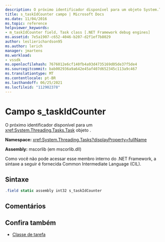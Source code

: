 ```yaml
---
description: O próximo identificador disponível para um objeto System.Threading.Tasks.Task.
title: s_taskIdCounter campo | Microsoft Docs
ms.date: 11/04/2016
ms.topic: reference
helpviewer_keywords:
- m_taskIdCounter field, Task class [.NET Framework debug engines]
ms.assetid: 7e5a1907-c652-4046-b207-d2f1ef7b8029
author: leslierichardson95
ms.author: lerich
manager: jmartens
ms.workload:
- vssdk
ms.openlocfilehash: 7676012e6cf140fb4a93d4735169d05de37f5de4
ms.sourcegitcommit: bab002936a9a642e45af407d652345c113a9c467
ms.translationtype: MT
ms.contentlocale: pt-BR
ms.lasthandoff: 06/25/2021
ms.locfileid: "112902378"
---
```

# <a name="s_taskidcounter-field"></a>Campo s_taskIdCounter
O próximo identificador disponível para um <xref:System.Threading.Tasks.Task> objeto .

 **Namespace:** <xref:System.Threading.Tasks?displayProperty=fullName>

 **Assembly:** mscorlib (em mscorlib.dll)

 Como você não pode acessar esse membro interno do .NET Framework, a sintaxe a seguir é fornecida Common Intermediate Language (CIL).

## <a name="syntax"></a>Sintaxe

```csharp
.field static assembly int32 s_taskIdCounter
```

## <a name="remarks"></a>Comentários

## <a name="see-also"></a>Confira também
- [Classe de tarefa](../../extensibility/debugger/task-class-internal-members.md)

